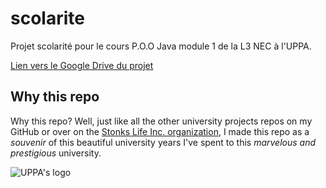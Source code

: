 # scolarite

Projet scolarité pour le cours P.O.O Java module 1 de la L3 NEC à l'UPPA.

[Lien vers le Google Drive du projet](https://drive.google.com/drive/u/0/folders/14TzBZsD-U1nSEB8WgksASJWQavCUJrLH)

## Why this repo

Why this repo? Well, just like all the other university projects repos on my GitHub or over on
the [Stonks Life Inc. organization](https://github.com/Stonks-Life-Inc), I made this repo as a _souvenir_ of this
beautiful university years I've spent to this _marvelous and prestigious_ university.

![UPPA's logo](https://upload.wikimedia.org/wikipedia/fr/thumb/4/41/Logo_UPPA.svg/250px-Logo_UPPA.svg.png)
